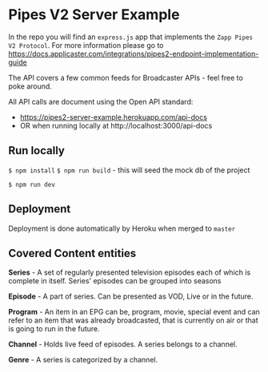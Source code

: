 # Pipes V2 Server Example

In the repo you will find an `express.js` app that implements the `Zapp Pipes V2 Protocol`.
For more information please go to https://docs.applicaster.com/integrations/pipes2-endpoint-implementation-guide

The API covers a few common feeds for Broadcaster APIs - feel free to poke around.

All API calls are document using the Open API standard:

- https://pipes2-server-example.herokuapp.com/api-docs
- OR when running locally at http://localhost:3000/api-docs

## Run locally



`$ npm install`
`$ npm run build` - this will seed the mock db of the project

`$ npm run dev`

## Deployment

Deployment is done automatically by Heroku when merged to `master`

## Covered Content entities

**Series** - A set of regularly presented television episodes each of which is complete in itself. Series' episodes can be grouped into seasons

**Episode** - A part of series. Can be presented as VOD, Live or in the future.

**Program** - An item in an EPG can be, program, movie, special event and can
refer to an item that was already broadcasted, that is currently on air or that
is going to run in the future.

**Channel** - Holds live feed of episodes. A series belongs to a channel.

**Genre** - A series is categorized by a channel.


